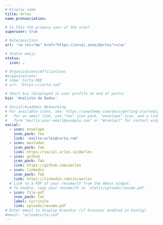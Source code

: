 ```yaml
---
# Display name
title: Arles
name_pronunciation:

# Is this the primary user of the site?
superuser: true

# Role/position
url: '<a rel="me" href="https://ursal.zone/@arles"></a>'

# Status emoji
status:
  icon: ☕️

# Organizations/Affiliations
#organizations:
# name: Curta.RED
# url: "https://curta.red"

# Short bio (displayed in user profile at end of posts)
bio: 'Analista de Dados'

# Social/Academic Networking
# For available icons, see: https://wowchemy.com/docs/getting-started/page-builder/#icons
#   For an email link, use "fas" icon pack, "envelope" icon, and a link in the
#   form "mailto:your-email@example.com" or "#contact" for contact widget.
social:
  - icon: envelope
    icon_pack: fas
    link: 'mailto:arles@curta.red'
  - icon: mastodon
    icon_pack: fab
    link: https://social.arles.io/@arles
  - icon: github
    icon_pack: fab
    link: https://github.com/aarles
  - icon: linkedin
    icon_pack: fab
    link: https://linkedin.com/in/aarles
  # Link to a PDF of your resume/CV from the About widget.
  # To enable, copy your resume/CV to `static/uploads/resume.pdf`
  - icon: file-pdf
    icon_pack: fas
    label: Currículo
    link: uploads/resume.pdf
# Enter email to display Gravatar (if Gravatar enabled in Config)
#email: "arles@curta.red"
---
```

